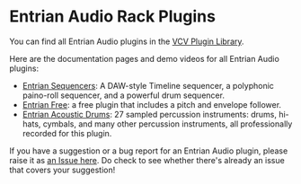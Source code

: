 # Entrian Audio Rack Plugins

You can find all Entrian Audio plugins in the [VCV Plugin Library](https://vcvrack.com/plugins#Entrian).

Here are the documentation pages and demo videos for all Entrian Audio plugins:

* [Entrian Sequencers](http://entrian.com/audio/entrian-sequencers.html): A DAW-style Timeline sequencer, a polyphonic paino-roll sequencer, and a powerful drum sequencer.
* [Entrian Free](http://entrian.com/audio/entrian-free.html): a free plugin that includes a pitch and envelope follower.
* [Entrian Acoustic Drums](http://entrian.com/audio/entrian-acoustic-drums.html): 27 sampled percussion instruments: drums, hi-hats, cymbals, and many other percussion instruments, all professionally recorded for this plugin.

If you have a suggestion or a bug report for an Entrian Audio plugin, please raise it as [an Issue here](https://github.com/EntrianAudio/Rack/issues).  Do check to see whether there's already an issue that covers your suggestion!


